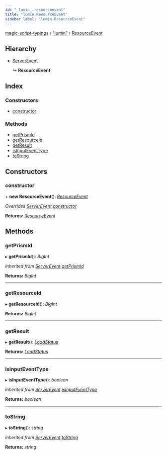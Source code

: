 ```yaml
---
id: "_lumin_.resourceevent"
title: "lumin.ResourceEvent"
sidebar_label: "lumin.ResourceEvent"
---
```


[magic-script-typings](../index.md) › [&quot;lumin&quot;](../modules/_lumin_.md) › [ResourceEvent](_lumin_.resourceevent.md)

## Hierarchy

* [ServerEvent](_lumin_.serverevent.md)

  ↳ **ResourceEvent**

## Index

### Constructors

* [constructor](_lumin_.resourceevent.md#constructor)

### Methods

* [getPrismId](_lumin_.resourceevent.md#getprismid)
* [getResourceId](_lumin_.resourceevent.md#getresourceid)
* [getResult](_lumin_.resourceevent.md#getresult)
* [isInputEventType](_lumin_.resourceevent.md#isinputeventtype)
* [toString](_lumin_.resourceevent.md#tostring)

## Constructors

###  constructor

\+ **new ResourceEvent**(): *[ResourceEvent](_lumin_.resourceevent.md)*

*Overrides [ServerEvent](_lumin_.serverevent.md).[constructor](_lumin_.serverevent.md#constructor)*

**Returns:** *[ResourceEvent](_lumin_.resourceevent.md)*

## Methods

###  getPrismId

▸ **getPrismId**(): *BigInt*

*Inherited from [ServerEvent](_lumin_.serverevent.md).[getPrismId](_lumin_.serverevent.md#getprismid)*

**Returns:** *BigInt*

___

###  getResourceId

▸ **getResourceId**(): *BigInt*

**Returns:** *BigInt*

___

###  getResult

▸ **getResult**(): *[LoadStatus](../enums/_lumin_.resources.loadstatus.md)*

**Returns:** *[LoadStatus](../enums/_lumin_.resources.loadstatus.md)*

___

###  isInputEventType

▸ **isInputEventType**(): *boolean*

*Inherited from [ServerEvent](_lumin_.serverevent.md).[isInputEventType](_lumin_.serverevent.md#isinputeventtype)*

**Returns:** *boolean*

___

###  toString

▸ **toString**(): *string*

*Inherited from [ServerEvent](_lumin_.serverevent.md).[toString](_lumin_.serverevent.md#tostring)*

**Returns:** *string*